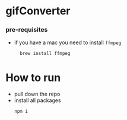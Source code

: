 # gifConverter

### pre-requisites

- if you have a mac you need to install `ffmpeg`
  ```sh
    brew install ffmpeg
  ```

# How to run

- pull down the repo
- install all packages
  ```sh
  npm i
  ```
